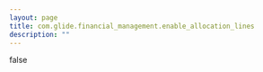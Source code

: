 ```yaml
---
layout: page
title: com.glide.financial_management.enable_allocation_lines
description: ""
---
```

false